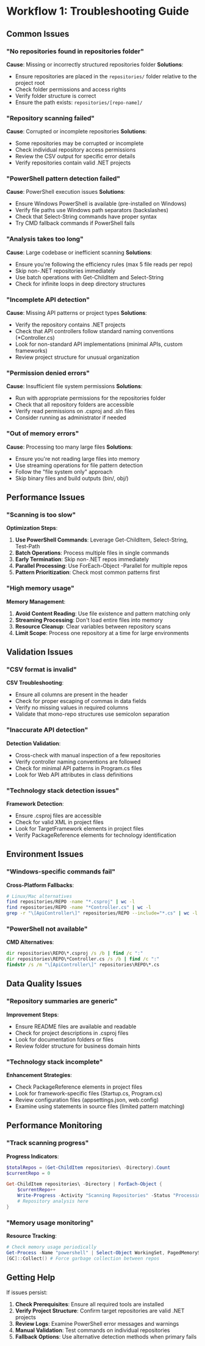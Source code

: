 # Workflow 1: Troubleshooting Guide

## Common Issues

### "No repositories found in repositories folder"
**Cause**: Missing or incorrectly structured repositories folder
**Solutions**:
- Ensure repositories are placed in the `repositories/` folder relative to the project root
- Check folder permissions and access rights
- Verify folder structure is correct
- Ensure the path exists: `repositories/[repo-name]/`

### "Repository scanning failed"
**Cause**: Corrupted or incomplete repositories
**Solutions**:
- Some repositories may be corrupted or incomplete
- Check individual repository access permissions
- Review the CSV output for specific error details
- Verify repositories contain valid .NET projects

### "PowerShell pattern detection failed"
**Cause**: PowerShell execution issues
**Solutions**:
- Ensure Windows PowerShell is available (pre-installed on Windows)
- Verify file paths use Windows path separators (backslashes)
- Check that Select-String commands have proper syntax
- Try CMD fallback commands if PowerShell fails

### "Analysis takes too long"
**Cause**: Large codebase or inefficient scanning
**Solutions**:
- Ensure you're following the efficiency rules (max 5 file reads per repo)
- Skip non-.NET repositories immediately
- Use batch operations with Get-ChildItem and Select-String
- Check for infinite loops in deep directory structures

### "Incomplete API detection"
**Cause**: Missing API patterns or project types
**Solutions**:
- Verify the repository contains .NET projects
- Check that API controllers follow standard naming conventions (*Controller.cs)
- Look for non-standard API implementations (minimal APIs, custom frameworks)
- Review project structure for unusual organization

### "Permission denied errors"
**Cause**: Insufficient file system permissions
**Solutions**:
- Run with appropriate permissions for the repositories folder
- Check that all repository folders are accessible
- Verify read permissions on .csproj and .sln files
- Consider running as administrator if needed

### "Out of memory errors"
**Cause**: Processing too many large files
**Solutions**:
- Ensure you're not reading large files into memory
- Use streaming operations for file pattern detection
- Follow the "file system only" approach
- Skip binary files and build outputs (bin/, obj/)

## Performance Issues

### "Scanning is too slow"
**Optimization Steps**:
1. **Use PowerShell Commands**: Leverage Get-ChildItem, Select-String, Test-Path
2. **Batch Operations**: Process multiple files in single commands
3. **Early Termination**: Skip non-.NET repos immediately
4. **Parallel Processing**: Use ForEach-Object -Parallel for multiple repos
5. **Pattern Prioritization**: Check most common patterns first

### "High memory usage"
**Memory Management**:
1. **Avoid Content Reading**: Use file existence and pattern matching only
2. **Streaming Processing**: Don't load entire files into memory
3. **Resource Cleanup**: Clear variables between repository scans
4. **Limit Scope**: Process one repository at a time for large environments

## Validation Issues

### "CSV format is invalid"
**CSV Troubleshooting**:
- Ensure all columns are present in the header
- Check for proper escaping of commas in data fields
- Verify no missing values in required columns
- Validate that mono-repo structures use semicolon separation

### "Inaccurate API detection"
**Detection Validation**:
- Cross-check with manual inspection of a few repositories
- Verify controller naming conventions are followed
- Check for minimal API patterns in Program.cs files
- Look for Web API attributes in class definitions

### "Technology stack detection issues"
**Framework Detection**:
- Ensure .csproj files are accessible
- Check for valid XML in project files
- Look for TargetFramework elements in project files
- Verify PackageReference elements for technology identification

## Environment Issues

### "Windows-specific commands fail"
**Cross-Platform Fallbacks**:
```bash
# Linux/Mac alternatives
find repositories/REPO -name "*.csproj" | wc -l
find repositories/REPO -name "*Controller.cs" | wc -l
grep -r "\[ApiController\]" repositories/REPO --include="*.cs" | wc -l
```

### "PowerShell not available"
**CMD Alternatives**:
```cmd
dir repositories\REPO\*.csproj /s /b | find /c ":"
dir repositories\REPO\*Controller.cs /s /b | find /c ":"
findstr /s /m "\[ApiController\]" repositories\REPO\*.cs
```

## Data Quality Issues

### "Repository summaries are generic"
**Improvement Steps**:
- Ensure README files are available and readable
- Check for project descriptions in .csproj files
- Look for documentation folders or files
- Review folder structure for business domain hints

### "Technology stack incomplete"
**Enhancement Strategies**:
- Check PackageReference elements in project files
- Look for framework-specific files (Startup.cs, Program.cs)
- Review configuration files (appsettings.json, web.config)
- Examine using statements in source files (limited pattern matching)

## Performance Monitoring

### "Track scanning progress"
**Progress Indicators**:
```powershell
$totalRepos = (Get-ChildItem repositories\ -Directory).Count
$currentRepo = 0

Get-ChildItem repositories\ -Directory | ForEach-Object {
    $currentRepo++
    Write-Progress -Activity "Scanning Repositories" -Status "Processing $($_.Name)" -PercentComplete (($currentRepo / $totalRepos) * 100)
    # Repository analysis here
}
```

### "Memory usage monitoring"
**Resource Tracking**:
```powershell
# Check memory usage periodically
Get-Process -Name "powershell" | Select-Object WorkingSet, PagedMemorySize
[GC]::Collect() # Force garbage collection between repos
```

## Getting Help

If issues persist:
1. **Check Prerequisites**: Ensure all required tools are installed
2. **Verify Project Structure**: Confirm target repositories are valid .NET projects
3. **Review Logs**: Examine PowerShell error messages and warnings
4. **Manual Validation**: Test commands on individual repositories
5. **Fallback Options**: Use alternative detection methods when primary fails